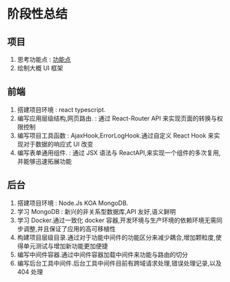 # 阶段性总结

## 项目

1. 思考功能点 : [功能点](https://mubu.com/app/edit/home/395qVE3KBIH)
2. 绘制大概 UI 框架

## 前端

1. 搭建项目环境 : react typescript.
2. 编写应用层级结构,网页路由. : 通过 React-Router API 来实现页面的转换与权限控制
3. 编写项目工具函数 : AjaxHook,ErrorLogHook.通过自定义 React Hook 来实现对于数据的响应式 UI 改变
4. 编写表单通用组件. : 通过 JSX 语法与 ReactAPI,来实现一个组件的多次复用,并能够迅速拓展功能

## 后台

1. 搭建项目环境 : Node.Js KOA MongoDB.
2. 学习 MongoDB : 新兴的非关系型数据库,API 友好,语义鲜明
3. 学习 Docker.通过一致化 docker 容器,开发环境与生产环境的依赖环境无需同步调整,并且保证了应用的高可移植性
4. 构建项目层级目录.通过对于功能中间件的功能区分来减少耦合,增加颗粒度,使得单元测试与增加新功能更加便捷
5. 编写中间件容器.通过中间件容器加载中间件来功能与路由的切分
6. 编写后台工具中间件.后台工具中间件目前有跨域请求处理,错误处理记录,以及 404 处理
